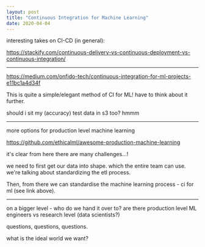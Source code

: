 ```yaml
---
layout: post
title: "Continuous Integration for Machine Learning"
date: 2020-04-04
---
```


interesting takes on CI-CD (in general):

https://stackify.com/continuous-delivery-vs-continuous-deployment-vs-continuous-integration/

---

https://medium.com/onfido-tech/continuous-integration-for-ml-projects-e11bc1a4d34f

This is quite a simple/elegant method of CI for ML! have to think about it further.

should i sit my (accuracy) test data in s3 too? hmmm

---

more options for production level machine learning

https://github.com/ethicalml/awesome-production-machine-learning


it's clear from here there are many challenges...!

we need to first get our data into shape. which the entire team can use. we're talking about standardizing the etl process.

Then, from there we can standardise the machine learning process - ci for ml (see link above).

---

on a bigger level - who do we hand it over to? are there production level ML engineers vs research level (data scientists?)

questions, questions, questions.

what is the ideal world we want?